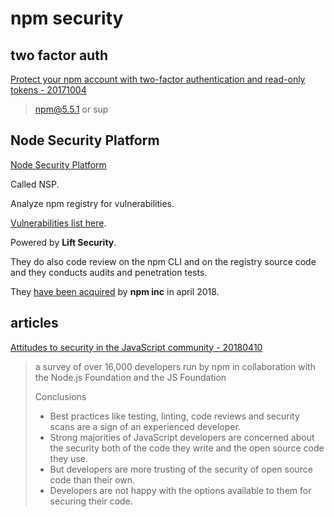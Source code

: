 # npm security

## two factor auth

[Protect your npm account with two-factor authentication and read-only tokens - 20171004](https://blog.npmjs.org/post/166039777883/protect-your-npm-account-with-two-factor)

> npm@5.5.1 or sup

## Node Security Platform

[Node Security Platform](https://nodesecurity.io/)

Called NSP.

Analyze npm registry for vulnerabilities.

[Vulnerabilities list here](https://nodesecurity.io/advisories).

Powered by **Lift Security**.

They do also code review on the npm CLI and on the registry source code and they conducts audits and penetration tests.

They [have been acquired](https://medium.com/npm-inc/npm-acquires-lift-security-258e257ef639) by **npm inc** in april 2018.

## articles

[Attitudes to security in the JavaScript community - 20180410](https://medium.com/npm-inc/security-in-the-js-community-4bac032e553b)

> a survey of over 16,000 developers run by npm in collaboration with the Node.js Foundation and the JS Foundation
>
> Conclusions
>
> - Best practices like testing, linting, code reviews and security scans are a sign of an experienced developer.
> - Strong majorities of JavaScript developers are concerned about the security both of the code they write and the open source code they use.
> - But developers are more trusting of the security of open source code than their own.
> - Developers are not happy with the options available to them for securing their code.
